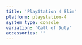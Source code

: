 ```yaml
---
title: 'PlayStation 4 Slim'
platform: playstation-4
system_type: console
variation: 'Call of Duty'
accessories: ''
---
```

